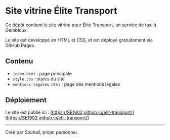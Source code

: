 # Site vitrine Élite Transport

Ce dépôt contient le site vitrine pour Élite Transport, un service de taxi à Gembloux.

Le site est développé en HTML et CSS, et est déployé gratuitement via GitHub Pages.

## Contenu

- `index.html` : page principale  
- `style.css` : styles du site  
- `mentions-legales.html` : page des mentions légales  

## Déploiement

Le site est publié ici : [https://SE1902.github.io/elit-transport/](https://SE1902.github.io/elit-transport/)

---

Créé par Souhail, projet personnel.
